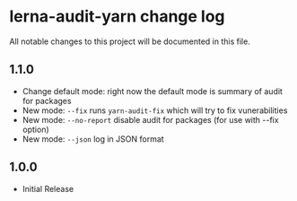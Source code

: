 # lerna-audit-yarn change log

All notable changes to this project will be documented in this file.

## 1.1.0

- Change default mode: right now the default mode is summary of audit for packages
- New mode: `--fix` runs `yarn-audit-fix` which will try to fix vunerabilities
- New mode: `--no-report` disable audit for packages (for use with --fix option)
- New mode: `--json` log in JSON format

## 1.0.0

- Initial Release

